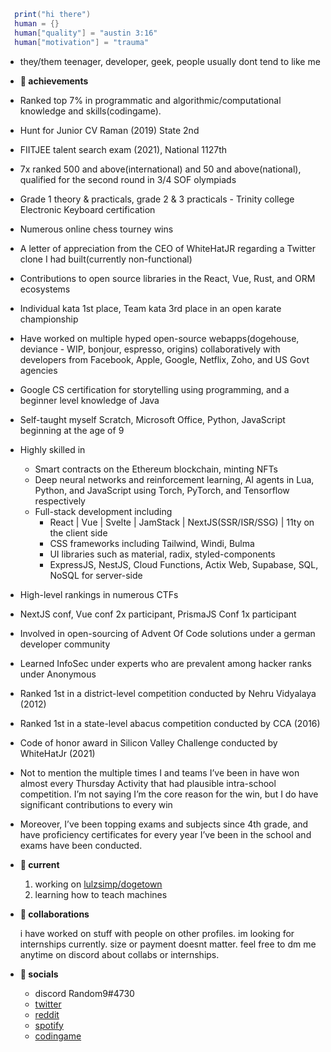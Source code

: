 ```lua
  print("hi there")
  human = {}
  human["quality"] = "austin 3:16"
  human["motivation"] = "trauma"
```

- they/them teenager, developer, geek, people usually dont tend to like me

- **🥇 achievements**

- Ranked top 7% in programmatic and algorithmic/computational knowledge and skills(codingame).
- Hunt for Junior CV Raman (2019) State 2nd
- FIITJEE talent search exam (2021), National 1127th
- 7x ranked 500 and above(international) and 50 and above(national), qualified for the second round in 3/4 SOF olympiads
- Grade 1 theory & practicals, grade 2 & 3 practicals - Trinity college Electronic Keyboard certification
- Numerous online chess tourney wins
- A letter of appreciation from the CEO of WhiteHatJR regarding a Twitter clone I had built(currently non-functional)
- Contributions to open source libraries in the React, Vue, Rust, and ORM ecosystems
- Individual kata 1st place, Team kata 3rd place in an open karate championship
- Have worked on multiple hyped open-source webapps(dogehouse, deviance - WIP, bonjour, espresso, origins) collaboratively with developers from Facebook, Apple, Google, Netflix, Zoho, and US Govt agencies
- Google CS certification for storytelling using programming, and a beginner level knowledge of Java
- Self-taught myself Scratch, Microsoft Office, Python, JavaScript beginning at the age of 9
- Highly skilled in
    - Smart contracts on the Ethereum blockchain, minting NFTs
    - Deep neural networks and reinforcement learning, AI agents in Lua, Python, and JavaScript using Torch, PyTorch, and Tensorflow respectively
    - Full-stack development including
        - React | Vue | Svelte | JamStack | NextJS(SSR/ISR/SSG) | 11ty on the client side
        - CSS frameworks including Tailwind, Windi, Bulma
        - UI libraries such as material, radix, styled-components
        - ExpressJS, NestJS, Cloud Functions, Actix Web, Supabase, SQL, NoSQL for server-side
- High-level rankings in numerous CTFs
- NextJS conf, Vue conf 2x participant, PrismaJS Conf 1x participant
- Involved in open-sourcing of Advent Of Code solutions under a german developer community
- Learned InfoSec under experts who are prevalent among hacker ranks under Anonymous
- Ranked 1st in a district-level competition conducted by Nehru Vidyalaya (2012)
- Ranked 1st in a state-level abacus competition conducted by CCA (2016)
- Code of honor award in Silicon Valley Challenge conducted by WhiteHatJr (2021)
- Not to mention the multiple times I and teams I’ve been in have won almost every Thursday Activity that had plausible intra-school competition. I’m not saying I’m the core reason for the win, but I do have significant contributions to every win
- Moreover, I’ve been topping exams and subjects since 4th grade, and have proficiency certificates for every year I’ve been in the school and exams have been conducted.

- **🌱 current**

  1. working on [lulzsimp/dogetown](https://github.com/lulzsimp/dogetown)
  2. learning how to teach machines

- **🤝 collaborations**

  i have worked on stuff with people on other profiles. im looking for internships currently. size or payment doesnt matter. feel free to dm me anytime on discord about collabs or internships.

- **👋 socials**
  - discord Random9#4730
  - [twitter](https://twitter.com/lulzsimp)
  - [reddit](https://reddit.com/u/impassedev)
  - [spotify](https://open.spotify.com/user/815dtm3xmihs025i3yj2m0tfh)
  - [codingame](https://www.codingame.com/profile/32485198a976c83798fa336b6f6712684050004)
